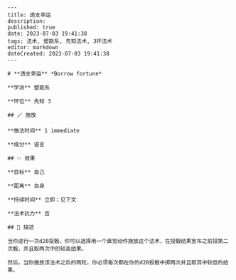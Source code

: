 
    ---
    title: 透支幸运
    description: 
    published: true
    date: 2023-07-03 19:41:38
    tags: 法术, 塑能系, 先知法术, 3环法术
    editor: markdown
    dateCreated: 2023-07-03 19:41:38
    ---

    # **透支幸运** *Borrow fortune*

    **学派** 塑能系 

    **环位** 先知 3

    ## 🪄 施放

    **施法时间** 1 immediate

    **成分** 语言

    ## ✨ 效果 

    **目标** 自己 

    **距离** 自身  

    **持续时间** 立即；见下文 

    **法术抗力** 否

    ## 📖 描述

    当你进行一次d20投骰，你可以选择用一个直觉动作施放这个法术，在投骰结果宣布之前投第二次骰，并且取两次中的较高结果。

    然后，当你施放该法术之后的两轮，你必须每次都在你的d20投骰中掷两次并且取其中较低的结果。
    